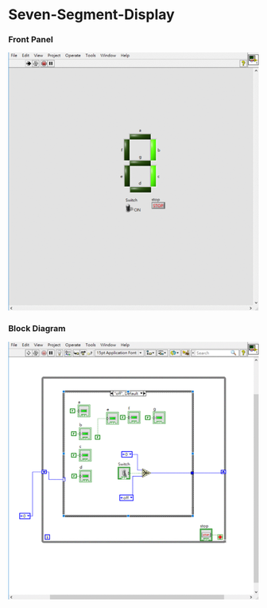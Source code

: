 # Seven-Segment-Display
### Front Panel
![Front Panel](https://github.com/Offliners/LabVIEW_projects/blob/master/Easy/Seven-Segment-Display/Seven-Segment-Display%20front%20panel.gif)

### Block Diagram
![Block Diagram](https://github.com/Offliners/LabVIEW_projects/blob/master/Easy/Seven-Segment-Display/Seven-Segment-Display%20block%20diagram.gif)
